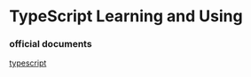 # TypeScript Learning and Using

### official documents
[typescript](https://www.typescriptlang.org/)
